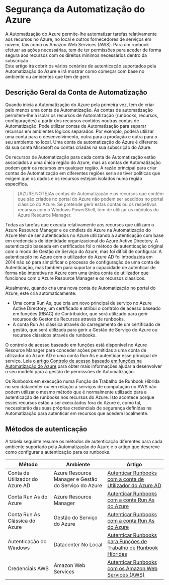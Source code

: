 <properties
   pageTitle="O que é a Segurança de Automatização do Azure | Microsoft Azure"
   description="Este artigo fornece uma descrição geral da segurança de automatização e os métodos de autenticação diferentes disponíveis para as Contas de Automatização na Automatização do Azure."
   services="automation"
   documentationCenter=""
   authors="MGoedtel"
   manager="jwhit"
   editor="tysonn"
   keywords="segurança da automatização, automatização segura" />
<tags
   ms.service="automation"
   ms.devlang="na"
   ms.topic="get-started-article"
   ms.tgt_pltfrm="na"
   ms.workload="infrastructure-services"
   ms.date="07/29/2016"
   ms.author="magoedte" />

# Segurança da Automatização do Azure
A Automatização do Azure permite-lhe automatizar tarefas relativamente aos recursos no Azure, no local e outros fornecedores de serviços em nuvem, tais como os Amazon Web Services (AWS).  Para um runbook efetuar as ações necessárias, tem de ter permissões para aceder de forma segura aos recursos com os direitos mínimos necessários dentro da subscrição.  
Este artigo irá cobrir os vários cenários de autenticação suportados pela Automatização do Azure e irá mostrar como começar com base no ambiente ou ambientes que tem de gerir.  

## Descrição Geral da Conta de Automatização
Quando inicia a Automatização do Azure pela primeira vez, tem de criar pelo menos uma conta de Automatização. As contas de automatização permitem-lhe a isolar os recursos de Automatização (runbooks, recursos, configurações) a partir dos recursos contidos noutras contas de Automatização. Pode utilizar contas de Automatização para separar recursos em ambientes lógicos separados. Por exemplo, poderá utilizar uma conta para o desenvolvimento, outra para a produção e outra para o seu ambiente no local.  Uma conta de automatização do Azure é diferente da sua conta Microsoft ou contas criadas na sua subscrição do Azure.

Os recursos de Automatização para cada conta de Automatização estão associados a uma única região do Azure, mas as contas de Automatização podem gerir os recursos em qualquer região. A razão principal para criar contas de Automatização em diferentes regiões seria se tiver políticas que exigem que os dados e os recursos estejam isolados numa região específica.

>[AZURE.NOTE]As contas de Automatização e os recursos que contêm que são criados no portal do Azure não podem ser acedidos no portal clássico do Azure. Se pretende gerir estas contas ou os respetivos recursos com o Windows PowerShell, tem de utilizar os módulos do Azure Resource Manager.

Todas as tarefas que executa relativamente aos recursos que utilizam o Azure Resource Manager e os cmdlets do Azure na Automatização do Azure têm de ser autenticados no Azure utilizando a autenticação com base em credenciais de identidade organizacional do Azure Active Directory.  A autenticação baseada em certificados foi o método de autenticação original com o modo de Gestão de Serviço do Azure, mas foi difícil de configurar.  A autenticação no Azure com o utilizador do Azure AD foi introduzida em 2014 não só para simplificar o processo de configuração de uma conta de Autenticação, mas também para suportar a capacidade de autenticar de forma não interativa no Azure com uma única conta de utilizador que funcionou com o Azure Resource Manager e os recursos clássicos.   

Atualmente, quando cria uma nova conta de Automatização no portal do Azure, este cria automaticamente:

-  Uma conta Run As, que cria um novo principal de serviço no Azure Active Directory, um certificado e atribui o controlo de acesso baseado em funções (RBAC) de Contribuidor, que será utilizado para gerir recursos do Gestor de Recursos através de runbooks.
-  A conta Run As clássica através do carregamento de um certificado de gestão, que será utilizada para gerir a Gestão de Serviço do Azure ou recursos clássicos através de runbooks.  

O controlo de acesso baseado em funções está disponível no Azure Resource Manager para conceder ações permitidas a uma conta de utilizador do Azure AD e uma conta Run As e autenticar esse principal de serviço.  Leia [o artigo Controlo de acesso baseado em funções na Automatização do Azure](../automation/automation-role-based-access-control.md) para obter mais informações ajudar a desenvolver o seu modelo para a gestão de permissões de Automatização.  

Os Runbooks em execução numa Função de Trabalho de Runbook Híbrida no seu datacenter ou em relação a serviços de computação no AWS não podem utilizar o mesmo método que é normalmente utilizado para a autenticação de runbooks nos recursos do Azure.  Isto acontece porque esses recursos estão a ser executados fora do Azure e, como tal, necessitarão das suas próprias credenciais de segurança definidas na Automatização para autenticar em recursos que acedem localmente.  

## Métodos de autenticação

A tabela seguinte resume os métodos de autenticação diferentes para cada ambiente suportado pela Automatização do Azure e o artigo que descreve como configurar a autenticação para os runbooks.

Método  |  Ambiente  | Artigo
----------|----------|----------
Conta de Utilizador do Azure AD | Azure Resource Manager e Gestão do Serviço do Azure | [Autenticar Runbooks com a conta de Utilizador do Azure AD](../automation/automation-sec-configure-aduser-account.md)
Conta Run As do Azure | Azure Resource Manager | [Autenticar Runbooks com a conta Run As do Azure](../automation/automation-sec-configure-azure-runas-account.md)
Conta Run As Clássica do Azure | Gestão do Serviço do Azure | [Autenticar Runbooks com a conta Run As do Azure](../automation/automation-sec-configure-azure-runas-account.md)
Autenticação do Windows | Datacenter No Local | [Autenticar Runbooks para Funções de Trabalho de Runbook Híbridas](../automation/automation-hybrid-runbook-worker.md)
Credenciais AWS | Amazon Web Services | [Autenticar Runbooks com os Amazon Web Services (AWS)](../automation/automation-sec-configure-aws-account.md)






<!--HONumber=Aug16_HO1-->


